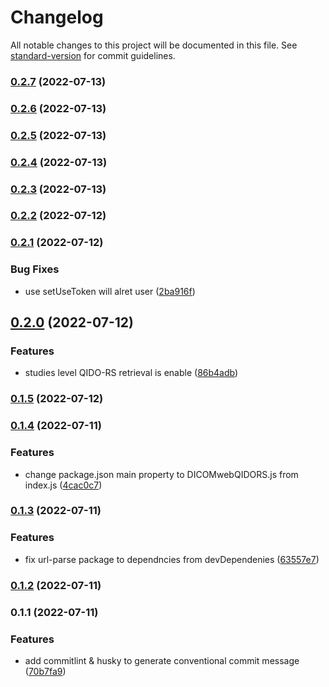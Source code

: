 # Changelog

All notable changes to this project will be documented in this file. See [standard-version](https://github.com/conventional-changelog/standard-version) for commit guidelines.

### [0.2.7](https://github.com/JieuTang/CSY-DICOMweb-QIDO-RS/compare/v0.2.6...v0.2.7) (2022-07-13)

### [0.2.6](https://github.com/JieuTang/CSY-DICOMweb-QIDO-RS/compare/v0.2.5...v0.2.6) (2022-07-13)

### [0.2.5](https://github.com/JieuTang/CSY-DICOMweb-QIDO-RS/compare/v0.2.4...v0.2.5) (2022-07-13)

### [0.2.4](https://github.com/JieuTang/CSY-DICOMweb-QIDO-RS/compare/v0.2.3...v0.2.4) (2022-07-13)

### [0.2.3](https://github.com/JieuTang/CSY-DICOMweb-QIDO-RS/compare/v0.2.2...v0.2.3) (2022-07-13)

### [0.2.2](https://github.com/JieuTang/CSY-DICOMweb-QIDO-RS/compare/v0.2.1...v0.2.2) (2022-07-12)

### [0.2.1](https://github.com/JieuTang/CSY-DICOMweb-QIDO-RS/compare/v0.2.0...v0.2.1) (2022-07-12)


### Bug Fixes

* use setUseToken will alret user ([2ba916f](https://github.com/JieuTang/CSY-DICOMweb-QIDO-RS/commit/2ba916fdffa3d07e9fac9ea1927ac25f2773a683))

## [0.2.0](https://github.com/JieuTang/CSY-DICOMweb-QIDO-RS/compare/v0.1.5...v0.2.0) (2022-07-12)


### Features

* studies level QIDO-RS retrieval is enable ([86b4adb](https://github.com/JieuTang/CSY-DICOMweb-QIDO-RS/commit/86b4adb9d71026521cb113523766058b9a2c630f))

### [0.1.5](https://github.com/JieuTang/CSY-DICOMweb-QIDO-RS/compare/v0.1.4...v0.1.5) (2022-07-12)

### [0.1.4](https://github.com/JieuTang/CSY-DICOMweb-QIDO-RS/compare/v0.1.3...v0.1.4) (2022-07-11)


### Features

* change package.json main property to DICOMwebQIDORS.js from index.js ([4cac0c7](https://github.com/JieuTang/CSY-DICOMweb-QIDO-RS/commit/4cac0c765a6cbf2941f6f632f96c1fbb307267ee))

### [0.1.3](https://github.com/JieuTang/CSY-DICOMweb-QIDO-RS/compare/v0.1.2...v0.1.3) (2022-07-11)


### Features

* fix url-parse package to dependncies from devDependenies ([63557e7](https://github.com/JieuTang/CSY-DICOMweb-QIDO-RS/commit/63557e7d9dc3170cefc8164a574758a1355da39a))

### [0.1.2](https://github.com/JieuTang/CSY-DICOMweb-QIDO-RS/compare/v0.1.1...v0.1.2) (2022-07-11)

### 0.1.1 (2022-07-11)


### Features

* add commitlint & husky to generate conventional commit message ([70b7fa9](https://github.com/JieuTang/CSY-DICOMweb-QIDO-RS/commit/70b7fa9e7ee23701a9b412618bcc9526c04f9a00))
